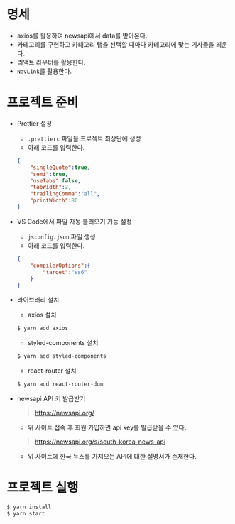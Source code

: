 # 명세

- axios를 활용하여 newsapi에서 data를 받아온다.
- 카테고리를 구현하고 카태고리 탭을 선택할 때마다 카테고리에 맞는 기사들을 띄운다.
- 리액트 라우터를 활용한다.
- `NavLink`를 활용한다.







# 프로젝트 준비

- Prettier 설정

  - `.prettierc` 파일을 프로젝트 최상단에 생성
  - 아래 코드를 입력한다. 

  ```json
  {
      "singleQuote":true,
      "semi":true,
      "useTabs":false,
      "tabWidth":2,
      "trailingComma":"all",
      "printWidth":80
  }
  ```



- VS Code에서 파일 자동 불러오기 기능 설정

  - `jsconfig.json` 파일 생성
  - 아래 코드를 입력한다.

  ```json
  {
      "compilerOptions":{
          "target":"es6"
      }
  }
  ```



- 라이브러리 설치
  - axios 설치

  ```bash
  $ yarn add axios
  ```
  - styled-components 설치

  ```bash
  $ yarn add styled-components
  ```

  - react-router 설치

  ```bash
  $ yarn add react-router-dom
  ```

  



- newsapi API 키 발급받기

  > https://newsapi.org/

  - 위 사이트 접속 후 회원 가입하면 api key를 발급받을 수 있다.

  > https://newsapi.org/s/south-korea-news-api

  - 위 사이트에 한국 뉴스를 가져오는 API에 대한 설명서가 존재한다.





# 프로젝트 실행

```bash
$ yarn install
$ yarn start
```

